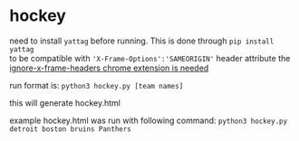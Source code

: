 # hockey

need to install `yattag` before running. This is done through `pip install yattag`  
to be compatible with `'X-Frame-Options':'SAMEORIGIN'` header attribute the [ignore-x-frame-headers chrome extension is needed](https://chrome.google.com/webstore/detail/ignore-x-frame-headers/gleekbfjekiniecknbkamfmkohkpodhe)

run format is:
`python3 hockey.py [team names]`

this will generate hockey.html

example hockey.html was run with following command:
`python3 hockey.py detroit boston bruins Panthers`
